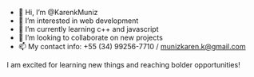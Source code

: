 - 👋 Hi, I’m @KarenkMuniz
- 👀 I’m interested in web development
- 🌱 I’m currently learning c++ and javascript 
- 💞️ I’m looking to collaborate on new projects
- 📫 My contact info: +55 (34) 99256-7710 / munizkaren.k@gmail.com

I am excited for learning new things and reaching bolder opportunities!
